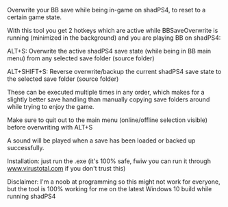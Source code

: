 Overwrite your BB save while being in-game on shadPS4, to reset to a certain game state.


With this tool you get 2 hotkeys which are active while BBSaveOverwrite is running (minimized in the background) and you are playing BB on shadPS4:

ALT+S: Overwrite the active shadPS4 save state (while being in BB main menu) from any selected save folder (source folder)

ALT+SHIFT+S: Reverse overwrite/backup the current shadPS4 save state to the selected save folder (source folder)

These can be executed multiple times in any order, which makes for a slightly better save handling than manually copying save folders around while trying to enjoy the game.

Make sure to quit out to the main menu (online/offline selection visible) before overwriting with ALT+S

A sound will be played when a save has been loaded or backed up successfully.


Installation: just run the .exe (it's 100% safe, fwiw you can run it through www.virustotal.com if you don't trust this)

Disclaimer: I'm a noob at programming so this might not work for everyone, but the tool is 100% working for me on the latest Windows 10 build while running shadPS4
